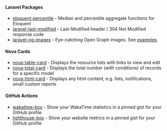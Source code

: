 #### Laravel Packages
- [eloquent-percentile](https://github.com/abordage/eloquent-percentile) - Median and percentile aggregate functions for Eloquent
- [laravel-last-modified](https://github.com/abordage/laravel-last-modified) - Last-Modified header / 304 Not Modified response code
- [laravel-og-images](https://github.com/abordage/laravel-og-images) - Eye-catching Open Graph images. See [examples](https://github.com/abordage/laravel-og-images/blob/master/docs/examples.md)

#### Nova Cards
- [nova-table-card](https://github.com/abordage/nova-table-card) - Displays the resource lists with links to view and edit
- [nova-total-card](https://github.com/abordage/nova-total-card) - Displays the total number (with conditions) of records for a specific model
- [nova-html-card](https://github.com/abordage/nova-html-card) - Displays any html content, e.g. lists, notifications, small custom reports

#### GitHub Actions
- [wakatime-box](https://github.com/abordage/wakatime-box) - Show your WakaTime statistics in a pinned gist for your GitHub profile
- [lighthouse-box](https://github.com/abordage/lighthouse-box) - Show your website metrics in a pinned gist for your GitHub profile